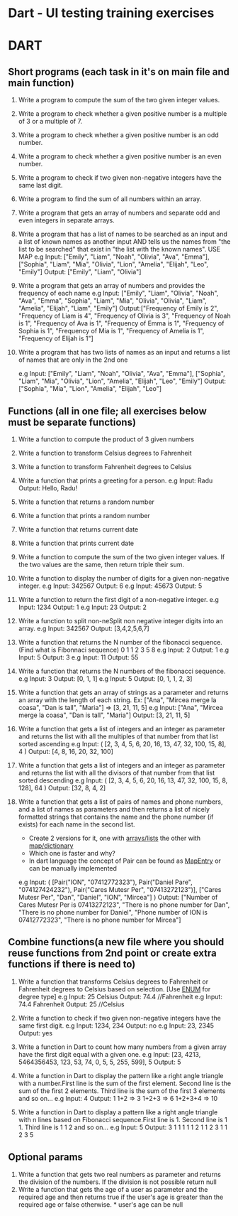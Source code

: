 # Dart - UI testing training exercises

# DART

## Short programs (each task in it's on main file and main function)

1. Write a program to compute the sum of the two given integer values.
2. Write a program to check whether a given positive number is a multiple of 3 or a multiple of 7.
3. Write a program to check whether a given positive number is an odd number.
4. Write a program to check whether a given positive number is an even number.
5. Write a program to check if two given non-negative integers have the same last digit.
6. Write a program to find the sum of all numbers within an array.
7. Write a program that gets an array of numbers and separate odd and even integers in separate
   arrays.
8. Write a program that has a list of names to be searched as an input and a list of known names as
   another input AND tells us the names from "the list to be searched" that exist in "the list with
   the known names". USE MAP
   e.g
   Input: ["Emily", "Liam", "Noah", "Olivia", "Ava", "Emma"],
   ["Sophia", "Liam", "Mia", "Olivia", "Lion", "Amelia", "Elijah", "Leo", "Emily"]
   Output: ["Emily", "Liam", "Olivia"]

9. Write a program that gets an array of numbers and provides the frequency of each name
   e.g
   Input: ["Emily", "Liam", "Olivia", "Noah", "Ava", "Emma", "Sophia", "Liam", "Mia", "Olivia", "Olivia", "Liam", "Amelia", "Elijah", "Liam", "Emily"]
   Output:["Frequency of Emily is 2", "Frequency of Liam is 4", "Frequency of Olivia is 3", "Frequency of Noah is 1", "Frequency of Ava is 1", "Frequency of Emma is 1", "Frequency of Sophia is 1", "Frequency of Mia is 1", "Frequency of Amelia is 1", "Frequency of Elijah is 1"]

10. Write a program that has two lists of names as an input and returns a list of names that are
    only in the 2nd one

    e.g
    Input: ["Emily", "Liam", "Noah", "Olivia", "Ava", "Emma"],
    ["Sophia", "Liam", "Mia", "Olivia", "Lion", "Amelia", "Elijah", "Leo", "Emily"]
    Output:["Sophia", "Mia", "Lion", "Amelia", "Elijah", "Leo"]

## Functions (all in one file; all exercises below must be separate functions)

1. Write a function to compute the product of 3 given numbers
2. Write a function to transform Celsius degrees to Fahrenheit
3. Write a function to transform Fahrenheit degrees to Celsius
4. Write a function that prints a greeting for a person.
   e.g
   Input: Radu
   Output: Hello, Radu!

5. Write a function that returns a random number
6. Write a function that prints a random number
7. Write a function that returns current date
8. Write a function that prints current date
9. Write a function to compute the sum of the two given integer values. If the two values are the
   same, then return triple their sum.
10. Write a function to display the number of digits for a given non-negative integer.
    e.g
    Input: 342567
    Output: 6
    e.g
    Input: 45673
    Output: 5

11. Write a function to return the first digit of a non-negative integer.
    e.g
    Input: 1234
    Output: 1
    e.g
    Input: 23
    Output: 2

12. Write a function to split non-neSplit non negative integer digits into an array.
    e.g
    Input: 342567
    Output: [3,4,2,5,6,7]

13. Write a function that returns the N number of the fibonacci sequence. (Find what is Fibonnaci
    sequence) 0 1 1 2 3 5 8
    e.g
    Input: 2
    Output: 1
    e.g
    Input: 5
    Output: 3
    e.g
    Input: 11
    Output: 55

14. Write a function that returns the N numbers of the fibonacci sequence.
    e.g
    Input: 3
    Output: [0, 1, 1]
    e.g
    Input: 5
    Output: [0, 1, 1, 2, 3]

15. Write a function that gets an array of strings as a parameter and returns an array with the
    length of each string.
    Ex: ["Ana", "Mircea merge la coasa", "Dan is tall", "Maria"] =\> [3, 21, 11, 5]
    e.g
    Input: ["Ana", "Mircea merge la coasa", "Dan is tall", "Maria"]
    Output: [3, 21, 11, 5]

16. Write a function that gets a list of integers and an integer as parameter and returns the list
    with all the multiples of that number from that list sorted ascending
    e.g
    Input: ( [2, 3, 4, 5, 6, 20, 16, 13, 47, 32, 100, 15, 8], 4 )
    Output: [4, 8, 16, 20, 32, 100]

17. Write a function that gets a list of integers and an integer as parameter and returns the list
    with all the divisors of that number from that list sorted descending
    e.g
    Input: ( [2, 3, 4, 5, 6, 20, 16, 13, 47, 32, 100, 15, 8, 128], 64 )
    Output: [32, 8, 4, 2]

18. Write a function that gets a list of pairs of names and phone numbers, and a list of names as
    parameters and then returns a list of nicely formatted strings that contains the name and the
    phone number (if exists) for each name in the second list.
    - Create 2 versions for it, one with [arrays/lists](https://dart.dev/language/collections#lists)
      the other with [map/dictionary](https://dart.dev/language/collections#maps)
    - Which one is faster and why?
    - In dart language the concept of Pair can be found
      as [MapEntry](https://api.dart.dev/stable/3.0.6/dart-core/MapEntry-class.html) or can be
      manually implemented

    e.g
    Input: ( [Pair("ION", "07412772323"), Pair("Daniel Pare", "074127424232"), Pair("Cares Mutesr Per", "07413272123")], ["Cares Mutesr Per", "Dan", "Daniel", "ION", "Mircea"] )
    Output: ["Number of Cares Mutesr Per is 07413272123", "There is no phone number for Dan", "There is no phone number for Daniel", "Phone number of ION is 07412772323", "There is no phone number for Mircea"]

## Combine functions(a new file where you should reuse functions from 2nd point or create extra functions if there is need to)

1. Write a function that transforms Celsius degrees to Fahrenheit or Fahrenheit degrees to Celsius
   based on selection. [Use [ENUM](https://dart.dev/language/enums) for degree type]
   e.g
   Input: 25 Celsius
   Output: 74.4 //Fahrenheit
   e.g
   Input: 74.4 Fahrenheit
   Output: 25 //Celsius

2. Write a function to check if two given non-negative integers have the same first digit.
   e.g
   Input: 1234, 234
   Output: no
   e.g
   Input: 23, 2345
   Output: yes

3. Write a function in Dart to count how many numbers from a given array have the first digit equal
   with a given one.
   e.g
   Input: [23, 4213, 5464356453, 123, 53, 74, 0, 5, 5, 255, 599], 5
   Output: 5

4. Write a function in Dart to display the pattern like a right angle triangle with a number.First
   line is the sum of the first element. Second line is the sum of the first 2 elements. Third line
   is the sum of the first 3 elements and so on…
   e.g
   Input: 4
   Output:
   1
   1+2 =\> 3
   1+2+3 =\> 6
   1+2+3+4 =\> 10

5. Write a function in Dart to display a pattern like a right angle triangle with n lines based on
   Fibonacci sequence.First line is 1. Second line is 1 1. Third line is 1 1 2 and so on…
   e.g
   Input: 5
   Output: 3
   1
   1 1
   1 1 2
   1 1 2 3
   1 1 2 3 5

## Optional params

1. Write a function that gets two real numbers as parameter and returns the division of the numbers.
   If the division is not possible return null
2. Write a function that gets the age of a user as parameter and the required age and then returns
   true if the user's age is greater than the required age or false otherwise. \* user's age can be
   null
